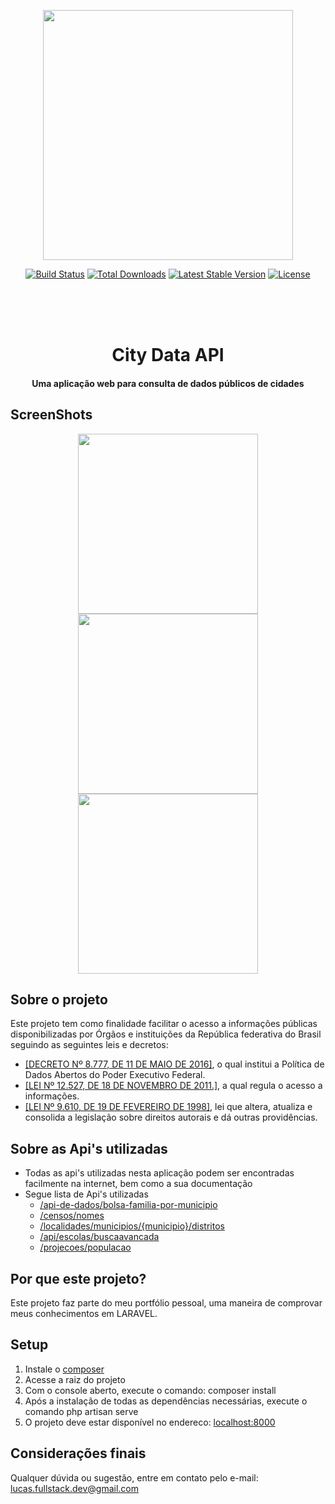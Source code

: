 <p align="center"><img src="https://res.cloudinary.com/dtfbvvkyp/image/upload/v1566331377/laravel-logolockup-cmyk-red.svg" width="400"></p>

<p align="center">
<a href="https://travis-ci.org/laravel/framework"><img src="https://travis-ci.org/laravel/framework.svg" alt="Build Status"></a>
<a href="https://packagist.org/packages/laravel/framework"><img src="https://poser.pugx.org/laravel/framework/d/total.svg" alt="Total Downloads"></a>
<a href="https://packagist.org/packages/laravel/framework"><img src="https://poser.pugx.org/laravel/framework/v/stable.svg" alt="Latest Stable Version"></a>
<a href="https://packagist.org/packages/laravel/framework"><img src="https://poser.pugx.org/laravel/framework/license.svg" alt="License"></a>
</p>

<br><br><br>

<h1 align="center">City Data API</h1>
<h4 align="center">Uma aplicação web para consulta de dados públicos de cidades</h4>

## ScreenShots
<p align="center">
    <a href="https://github.com/lucasfullstackdev/City-Data-API/blob/master/public/screenshots/screen-shot-1.png" target="_blank">
        <img src="https://github.com/lucasfullstackdev/City-Data-API/blob/master/public/screenshots/screen-shot-1.png" width="288">
    </a>
    <a href="https://github.com/lucasfullstackdev/City-Data-API/blob/master/public/screenshots/screen-shot-2.png">
        <img src="https://github.com/lucasfullstackdev/City-Data-API/blob/master/public/screenshots/screen-shot-2.png" width="288">
    </a>
    <a href="https://github.com/lucasfullstackdev/City-Data-API/blob/master/public/screenshots/screen-shot-3.png">
        <img src="https://github.com/lucasfullstackdev/City-Data-API/blob/master/public/screenshots/screen-shot-3.png" width="288">
    </a>
</p>


## Sobre o projeto
Este projeto tem como finalidade facilitar o acesso a informações públicas disponibilizadas por Órgãos e instituições da República federativa do Brasil seguindo as seguintes leis e decretos:

- [[DECRETO Nº 8.777, DE 11 DE MAIO DE 2016]](http://www.planalto.gov.br/ccivil_03/_ato2015-2018/2016/decreto/d8777.htm), o qual institui a Política de Dados Abertos do Poder Executivo Federal.
- [[LEI Nº 12.527, DE 18 DE NOVEMBRO DE 2011.]](http://www.planalto.gov.br/ccivil_03/_ato2011-2014/2011/lei/l12527.htm), a qual regula o acesso a informações.
- [[LEI Nº 9.610, DE 19 DE FEVEREIRO DE 1998]](http://www.planalto.gov.br/ccivil_03/leis/l9610.htm), lei que altera, atualiza e consolida a legislação sobre direitos autorais e dá outras providências.

## Sobre as Api's utilizadas
- Todas as api's utilizadas nesta aplicação podem ser encontradas facilmente na internet, bem como a sua documentação
- Segue lista de Api's utilizadas
    -  [/api-de-dados/bolsa-familia-por-municipio](http://www.transparencia.gov.br/swagger-ui.html#!/Bolsa32Fam237lia/bolsaFamiliaPorMunicipioUsingGET)
    - [/censos/nomes](https://servicodados.ibge.gov.br/api/docs/censos/nomes?versao=2)
    - [/localidades/municipios/{municipio}/distritos](https://servicodados.ibge.gov.br/api/docs/localidades?versao=1#api-Distritos-municipiosMunicipioDistritosGet)
    - [/api/escolas/buscaavancada](http://educacao.dadosabertosbr.com/api)
    - [/projecoes/populacao](https://servicodados.ibge.gov.br/api/docs/projecoes?versao=1#api-Populacao-populacaoLocalidadeGet)

## Por que este projeto?
Este projeto faz parte do meu portfólio pessoal, uma maneira de comprovar meus conhecimentos em LARAVEL.

## Setup
1. Instale o [composer](https://getcomposer.org/download/)
2. Acesse a raiz do projeto
3. Com o console aberto, execute o comando: composer install
4. Após a instalação de todas as dependências necessárias, execute o comando php artisan serve
8. O projeto deve estar disponível no endereco: [localhost:8000](http://localhost:8000/) 

## Considerações finais
Qualquer dúvida ou sugestão, entre em contato pelo e-mail: lucas.fullstack.dev@gmail.com
